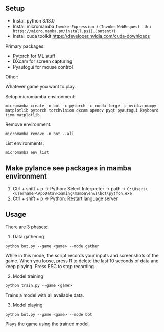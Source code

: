 ## Setup

- Install python 3.13.0
- Install micromamba `Invoke-Expression ((Invoke-WebRequest -Uri https://micro.mamba.pm/install.ps1).Content))`
- Install cuda toolkit https://developer.nvidia.com/cuda-downloads

Primary packages:

- Pytorch for ML stuff
- DXcam for screen capturing
- Pyautogui for mouse control

Other:

Whatever game you want to play.

Setup micromamba environment:

```
micromamba create -n bot -c pytorch -c conda-forge -c nvidia numpy matplotlib pytorch torchvision dxcam opencv pyqt pyautogui keyboard timm matplotlib
```

Remove environment:

```
micromamba remove -n bot --all
```

List environments:

```
micromamba env list
```

## Make pylance see packages in mamba environment

1. Ctrl + shift + p -> Python: Select Interpreter -> path -> `C:\Users\<username>\AppData\Roaming\mamba\envs\bot\python.exe`
2. Ctrl + shift + p -> Python: Restart language server

## Usage

There are 3 phases:

1. Data gathering

```
python bot.py --game <game> --mode gather
```

While in this mode, the script records your inputs and screenshots of the game. When you loose, press R to delete the last 10 seconds of data and keep playing. Press ESC to stop recording.

2. Model training

```
python train.py --game <game>
```

Trains a model with all available data.

3. Model playing

```
python bot.py --game <game> --mode bot
```

Plays the game using the trained model.
